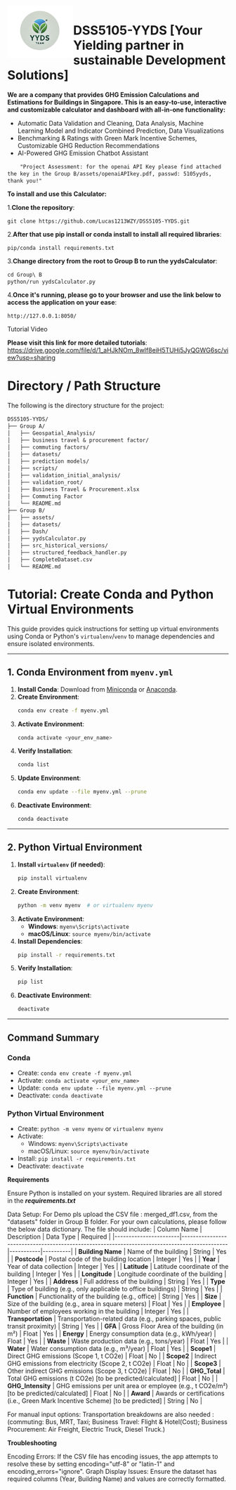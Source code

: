 <img src="https://github.com/Lucas1213WZY/DSS5105-YYDS/blob/main/Group%20B/assets/teamlogo.png" alt="Logo" width="150" align="left">

# DSS5105-YYDS [Your Yielding partner in sustainable Development Solutions]


**We are a company that provides GHG Emission Calculations and Estimations for Buildings in Singapore. This is an easy-to-use, interactive and customizable calculator and dashboard with all-in-one functionality:**
* Automatic Data Validation and Cleaning, Data Analysis, Machine Learning Model and Indicator Combined Prediction, Data Visualizations
* Benchmarking & Ratings with Green Mark Incentive Schemes, Customizable GHG Reduction Recommendations
* AI-Powered GHG Emission Chatbot Assistant

```
    "Project Assessment: for the openai API Key please find attached the key in the Group B/assets/openaiAPIkey.pdf, passwd: 5105yyds, thank you!"
```

**To install and use this Calculator:**

1.**Clone the repository**:

    git clone https://github.com/Lucas1213WZY/DSS5105-YYDS.git

    
2.**After that use pip install or conda install to install all required libraries**:


    pip/conda install requirements.txt

    
3.**Change directory from the root to Group B to run the yydsCalculator**:


    cd Group\ B
    python/run yydsCalculator.py

    
4.**Once it's running, please go to your browser and use the link below to access the application on your ease**:


    http://127.0.0.1:8050/
    
Tutorial Video

**Please visit this link for more detailed tutorials**: 
https://drive.google.com/file/d/1_aHJkNOm_8wIf8eiH5TUHi5JyQGWG6sc/view?usp=sharing

# Directory / Path Structure

The following is the directory structure for the project:

```plaintext
DSS5105-YYDS/
├── Group A/
│   ├── Geospatial_Analysis/
│   ├── business travel & procurement factor/
│   ├── commuting factors/
│   ├── datasets/
│   ├── prediction models/
│   ├── scripts/
│   ├── validation_initial_analysis/
│   ├── validation_root/
│   ├── Business Travel & Procurement.xlsx
│   ├── Commuting Factor
│   └── README.md
├── Group B/
│   ├── assets/
│   ├── datasets/
│   ├── Dash/
│   ├── yydsCalculator.py
│   ├── src_historical_versions/
│   ├── structured_feedback_handler.py
│   ├── CompleteDataset.csv
│   └── README.md
```


# Tutorial: Create Conda and Python Virtual Environments

This guide provides quick instructions for setting up virtual environments using Conda or Python's `virtualenv`/`venv` to manage dependencies and ensure isolated environments.

---

## 1. Conda Environment from `myenv.yml`

1. **Install Conda**: Download from [Miniconda](https://docs.conda.io/en/latest/miniconda.html) or [Anaconda](https://www.anaconda.com/).
2. **Create Environment**: 
    ```bash
    conda env create -f myenv.yml
    ```
3. **Activate Environment**: 
    ```bash
    conda activate <your_env_name>
    ```
4. **Verify Installation**: 
    ```bash
    conda list
    ```
5. **Update Environment**:
    ```bash
    conda env update --file myenv.yml --prune
    ```
6. **Deactivate Environment**: 
    ```bash
    conda deactivate
    ```

---

## 2. Python Virtual Environment

1. **Install `virtualenv` (if needed)**: 
    ```bash
    pip install virtualenv
    ```
2. **Create Environment**:
    ```bash
    python -m venv myenv  # or virtualenv myenv
    ```
3. **Activate Environment**:
    - **Windows**: `myenv\Scripts\activate`
    - **macOS/Linux**: `source myenv/bin/activate`
4. **Install Dependencies**: 
    ```bash
    pip install -r requirements.txt
    ```
5. **Verify Installation**: 
    ```bash
    pip list
    ```
6. **Deactivate Environment**: 
    ```bash
    deactivate
    ```

---

## Command Summary

### Conda
- Create: `conda env create -f myenv.yml`
- Activate: `conda activate <your_env_name>`
- Update: `conda env update --file myenv.yml --prune`
- Deactivate: `conda deactivate`

### Python Virtual Environment
- Create: `python -m venv myenv` or `virtualenv myenv`
- Activate:
  - Windows: `myenv\Scripts\activate`
  - macOS/Linux: `source myenv/bin/activate`
- Install: `pip install -r requirements.txt`
- Deactivate: `deactivate`


**Requirements**

Ensure Python is installed on your system. Required libraries are all stored in the ***requirements.txt***

Data Setup:
For Demo pls upload the CSV file : merged_df1.csv, from the "datasets" folder in Group B folder. For your own calculations, please follow the below data dictionary.
The file should include:
| Column Name          | Description                                                                                  | Data Type | Required |
|-----------------------|----------------------------------------------------------------------------------------------|-----------|----------|
| **Building Name**     | Name of the building                                                                        | String    | Yes      |
| **Postcode**          | Postal code of the building location                                                        | Integer   | Yes      |
| **Year**              | Year of data collection                                                                     | Integer   | Yes      |
| **Latitude**          | Latitude coordinate of the building                                                         | Integer   | Yes      |
| **Longitude**         | Longitude coordinate of the building                                                        | Integer   | Yes      |
| **Address**           | Full address of the building                                                                | String    | Yes      |
| **Type**              | Type of building (e.g., only applicable to office buildings)                                | String    | Yes      |
| **Function**          | Functionality of the building (e.g., office)                                                | String    | Yes      |
| **Size**              | Size of the building (e.g., area in square meters)                                          | Float     | Yes      |
| **Employee**          | Number of employees working in the building                                                 | Integer   | Yes      |
| **Transportation**    | Transportation-related data (e.g., parking spaces, public transit proximity)                | String    | Yes      |
| **GFA**               | Gross Floor Area of the building  (in m²)                                                   | Float     | Yes      |
| **Energy**            | Energy consumption data (e.g., kWh/year)                                                    | Float     | Yes      |
| **Waste**             | Waste production data (e.g., tons/year)                                                     | Float     | Yes      |
| **Water**             | Water consumption data (e.g., m³/year)                                                      | Float     | Yes      |
| **Scope1**            | Direct GHG emissions (Scope 1, t CO2e)                                                      | Float     | No       |
| **Scope2**            | Indirect GHG emissions from electricity (Scope 2, t CO2e)                                   | Float     | No       |
| **Scope3**            | Other indirect GHG emissions (Scope 3, t CO2e)                                              | Float     | No       |
| **GHG_Total**         | Total GHG emissions (t CO2e) [to be predicted/calculated]                                   | Float     | No       |
| **GHG_Intensity**     | GHG emissions per unit area or employee (e.g., t CO2e/m²)[to be predicted/calculated]       | Float     | No       |
| **Award**             | Awards or certifications (i.e., Green Mark Incentive Scheme) [to be predicted]              | String    | No       |

For manual input options: Transportation breakdowns are also needed : (commuting: Bus, MRT, Taxi; 
Business Travel: Flight & Hotel(Cost); Business Procurement: Air Freight, Electric Truck, Diesel Truck.)


**Troubleshooting**

Encoding Errors: If the CSV file has encoding issues, the app attempts to resolve these by setting encoding="utf-8" or "latin-1" and encoding_errors="ignore".
Graph Display Issues: Ensure the dataset has required columns (Year, Building Name) and values are correctly formatted.
